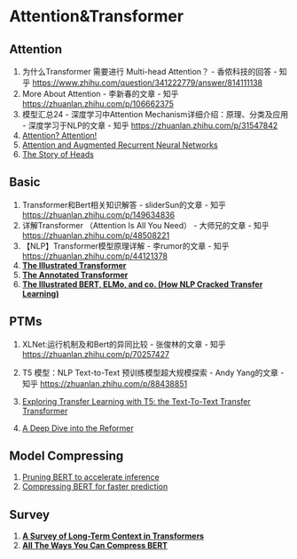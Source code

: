 # Attention&Transformer

## Attention

1. 为什么Transformer 需要进行 Multi-head Attention？ - 香侬科技的回答 - 知乎 https://www.zhihu.com/question/341222779/answer/814111138
2. More About Attention - 李新春的文章 - 知乎 https://zhuanlan.zhihu.com/p/106662375
3. 模型汇总24 - 深度学习中Attention Mechanism详细介绍：原理、分类及应用 - 深度学习于NLP的文章 - 知乎 https://zhuanlan.zhihu.com/p/31547842
4. [Attention? Attention!](https://lilianweng.github.io/lil-log/2018/06/24/attention-attention.html)
5. [Attention and Augmented Recurrent Neural Networks](https://distill.pub/2016/augmented-rnns/#citation)
6. [The Story of Heads](https://lena-voita.github.io/posts/acl19_heads.html)

## Basic

1. Transformer和Bert相关知识解答 - sliderSun的文章 - 知乎 https://zhuanlan.zhihu.com/p/149634836
2. 详解Transformer （Attention Is All You Need） - 大师兄的文章 - 知乎 https://zhuanlan.zhihu.com/p/48508221
3. 【NLP】Transformer模型原理详解 - 李rumor的文章 - 知乎 https://zhuanlan.zhihu.com/p/44121378
4. **[The Illustrated Transformer](https://jalammar.github.io/illustrated-transformer/)**
5. **[The Annotated Transformer](http://nlp.seas.harvard.edu/2018/04/03/attention.html)**
6. **[The Illustrated BERT, ELMo, and co. (How NLP Cracked Transfer Learning)](https://jalammar.github.io/illustrated-bert/)**

## PTMs

1. XLNet:运行机制及和Bert的异同比较 - 张俊林的文章 - 知乎 https://zhuanlan.zhihu.com/p/70257427

2. T5 模型：NLP Text-to-Text 预训练模型超大规模探索 - Andy Yang的文章 - 知乎 https://zhuanlan.zhihu.com/p/88438851

3. [Exploring Transfer Learning with T5: the Text-To-Text Transfer Transformer](http://ai.googleblog.com/2020/02/exploring-transfer-learning-with-t5.html)

4. [A Deep Dive into the Reformer](https://www.pragmatic.ml/reformer-deep-dive/)

## Model Compressing 

1. [Pruning BERT to accelerate inference](https://rasa.com/blog/pruning-bert-to-accelerate-inference/)
2. [Compressing BERT for faster prediction](https://rasa.com/blog/compressing-bert-for-faster-prediction-2/)

## Survey

1. **[A Survey of Long-Term Context in Transformers](https://www.pragmatic.ml/a-survey-of-methods-for-incorporating-long-term-context/)**
2. **[All The Ways You Can Compress BERT](http://mitchgordon.me/machine/learning/2019/11/18/all-the-ways-to-compress-BERT.html)**



